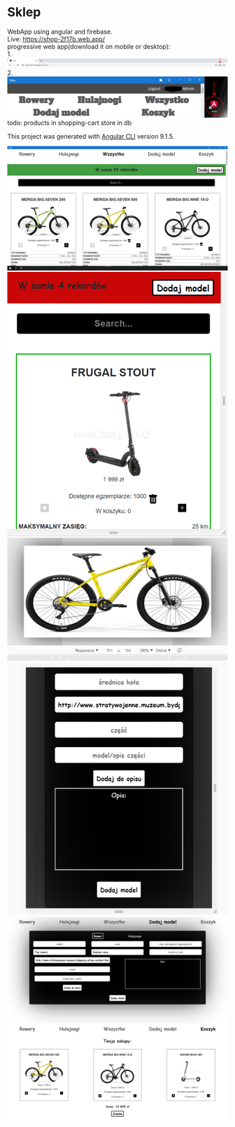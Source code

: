 # Sklep
WebApp using angular and firebase.  
Live: https://shop-2f17b.web.app/  
progressive web app(download it on mobile or desktop):  
1.
![screen](pwa1.JPG)
2.
![screen](pwa2.JPG)
todo: products in shopping-cart store in db  

This project was generated with [Angular CLI](https://github.com/angular/angular-cli) version 9.1.5.

![screen](src/assets/screen1.PNG)
![screen](src/assets/screen5.PNG)
![screen](src/assets/screen4.PNG)
![screen](src/assets/screen6.PNG)
![screen](src/assets/screen3.PNG)
![screen](src/assets/screen2.PNG)

